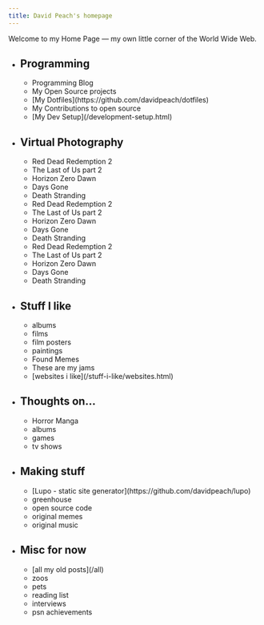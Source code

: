 ```yaml
---
title: David Peach's homepage
---
```


<p class="intro">Welcome to my Home Page &mdash; my own little corner of the World Wide Web.</p>

<div class="home-index-wrap">
<ul>
  <li>
    <h2>Programming</h2>
    <ul>
      <li>Programming Blog</li>
      <li>My Open Source projects</li>
      <li>[My Dotfiles](https://github.com/davidpeach/dotfiles)</li>
      <li>My Contributions to open source</li>
      <li>[My Dev Setup](/development-setup.html)</li>
    </ul>
  </li>
  <li>
    <h2>Virtual Photography</h2>
    <ul>
      <li>Red Dead Redemption 2</li>
      <li>The Last of Us part 2</li>
      <li>Horizon Zero Dawn</li>
      <li>Days Gone</li>
      <li>Death Stranding</li>
      <li>Red Dead Redemption 2</li>
      <li>The Last of Us part 2</li>
      <li>Horizon Zero Dawn</li>
      <li>Days Gone</li>
      <li>Death Stranding</li>
      <li>Red Dead Redemption 2</li>
      <li>The Last of Us part 2</li>
      <li>Horizon Zero Dawn</li>
      <li>Days Gone</li>
      <li>Death Stranding</li>
    </ul>
  </li>
  <li>
    <h2>Stuff I like</h2>
    <ul>
      <li>albums</li>
      <li>films</li>
      <li>film posters</li>
      <li>paintings</li>
      <li>Found Memes</li>
      <li>These are my jams</li>
      <li>[websites i like](/stuff-i-like/websites.html)</li>
    </ul>
  </li>
  <li>
    <h2>Thoughts on...</h2>
    <ul>
      <li>Horror Manga</li>
      <li>albums</li>
      <li>games</li>
      <li>tv shows</li>
    </ul>
  </li>
  <li>
    <h2>Making stuff</h2>
      <ul>
        <li>[Lupo - static site generator](https://github.com/davidpeach/lupo)</li>
        <li>greenhouse</li>
        <li>open source code</li>
        <li>original memes</li>
        <li>original music</li>
      </ul>
  </li>
  <li>
    <h2>Misc for now</h2>
    <ul>
      <li>[all my old posts](/all)</li>
      <li>zoos</li>
      <li>pets</li>
      <li>reading list</li>
      <li>interviews</li>
      <li>psn achievements</li>
    </ul>
  </li>
</ul>
